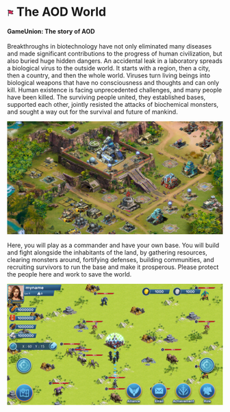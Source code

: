 #  <img src="./IMG/flag.png" width="3%" class="img_l1"> The AOD World
#### GameUnion: The story of AOD
Breakthroughs in biotechnology have not only eliminated many diseases and made significant contributions to the progress of human civilization, but also buried huge hidden dangers. An accidental leak in a laboratory spreads a biological virus to the outside world. It starts with a region, then a city, then a country, and then the whole world. Viruses turn living beings into biological weapons that have no consciousness and thoughts and can only kill. Human existence is facing unprecedented challenges, and many people have been killed. The surviving people united, they established bases, supported each other, jointly resisted the attacks of biochemical monsters, and sought a way out for the survival and future of mankind.

![image](IMG/Base.jpg "Town Scene")

Here, you will play as a commander and have your own base. You will build and fight alongside the inhabitants of the land, by gathering resources, clearing monsters around, fortifying defenses, building communities, and recruiting survivors to run the base and make it prosperous. Please protect the people here and work to save the world.

![image](IMG/0122.png "World Map")

